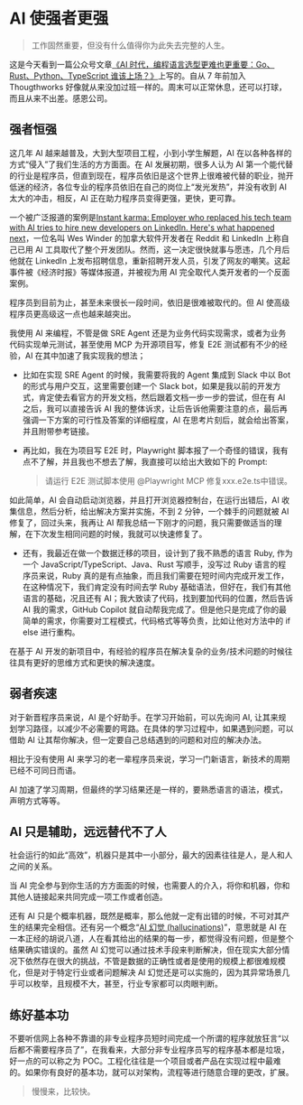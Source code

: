 # AI 使强者更强

> 工作固然重要，但没有什么值得你为此失去完整的人生。

这是今天看到一篇公众号文章[《AI 时代，编程语言选型更难也更重要：Go、Rust、Python、TypeScript 谁该上场？》](https://www.infoq.cn/article/2mcpfRO4ocBWJG7jb6HF)上写的。自从 7 年前加入 Thougthworks 好像就从来没加过班一样的。周末可以正常休息，还可以打球，而且从来不出差。感恩公司。

## 强者恒强

这几年 AI 越来越普及，大到大型项目工程，小到小学生解题，AI 在以各种各样的方式“侵入”了我们生活的方方面面。在 AI 发展初期，很多人认为 AI 第一个能代替的行业是程序员，但直到现在，程序员依旧是这个世界上很难被代替的职业，抛开低迷的经济，各位专业的程序员依旧在自己的岗位上“发光发热”，并没有收到 AI 太大的冲击，相反，AI 正在助力程序员变得更强，更快，更可靠。

一个被广泛报道的案例是[Instant karma: Employer who replaced his tech team with AI tries to hire new developers on LinkedIn. Here's what happened next](https://economictimes.indiatimes.com/magazines/panache/instant-karma-employer-who-replaced-his-tech-team-with-ai-asks-for-new-developers-on-linkedin-heres-what-happened-next/articleshow/116625826.cms?from=mdr)，一位名叫 Wes Winder 的加拿大软件开发者在 Reddit 和 LinkedIn 上称自己已用 AI 工具取代了整个开发团队。然而，这一决定很快就事与愿违，几个月后他就在 LinkedIn 上发布招聘信息，重新招聘开发人员，引发了网友的嘲笑。这起事件被《经济时报》等媒体报道，并被视为用 AI 完全取代人类开发者的一个反面案例。

程序员到目前为止，甚至未来很长一段时间，依旧是很难被取代的。但 AI 使高级程序员更高级这一点也越来越突出。

我使用 AI 来编程，不管是做 SRE Agent 还是为业务代码实现需求，或者为业务代码实现单元测试，甚至使用 MCP 为开源项目写，修复 E2E 测试都有不少的经验，AI 在其中加速了我实现我的想法；
- 比如在实现 SRE Agent 的时候，我需要将我的 Agent 集成到 Slack 中以 Bot 的形式与用户交互，这里需要创建一个 Slack bot，如果是我以前的开发方式，肯定使去看官方的开发文档，然后跟着文档一步一步的尝试，但在有 AI 之后，我可以直接告诉 AI 我的整体诉求，让后告诉他需要注意的点，最后再强调一下方案的可行性及答案的详细程度，AI 在思考片刻后，就会给出答案，并且附带参考链接。
- 再比如，我在为项目写 E2E 时，Playwright 脚本报了一个奇怪的错误，我有点不了解，并且我也不想去了解，我直接可以给出大致如下的 Prompt:

    > 请运行 E2E 测试脚本使用 @Playwright MCP 修复xxx.e2e.ts中错误。

如此简单，AI 会自动启动浏览器，并且打开浏览器控制台，在运行出错后，AI 收集信息，然后分析，给出解决方案并实施，不到 2 分钟，一个棘手的问题就被 AI 修复了，回过头来，我再让 AI 帮我总结一下刚才的问题，我只需要做适当的理解，在下次发生相同问题的时候，我就可以快速修复了。

- 还有，我最近在做一个数据迁移的项目，设计到了我不熟悉的语言 Ruby, 作为一个 JavaScript/TypeScript、Java、Rust 写顺手，没写过 Ruby 语言的程序员来说，Ruby 真的是有点抽象，而且我们需要在短时间内完成开发工作，在这种情况下，我们肯定没有时间去学 Ruby 基础语法，但好在，我们有其他语言的基础，况且还有 AI；我大致读了代码，找到要加代码的位置，然后告诉 AI 我的需求，GitHub Copilot 就自动帮我完成了。但是他只是完成了你的最简单的需求，你需要对工程模式，代码格式等等负责，比如让他对方法中的 if else 进行重构。


在基于 AI 开发的新项目中，有经验的程序员在解决复杂的业务/技术问题的时候往往具有更好的思维方式和更快的解决速度。

## 弱者疾速

对于新晋程序员来说，AI 是个好助手。在学习开始前，可以先询问 AI, 让其来规划学习路径，以减少不必需要的弯路。在具体的学习过程中，如果遇到问题，可以借助 AI 让其帮你解决，但一定要自己总结遇到的问题和对应的解决办法。

相比于没有使用 AI 来学习的老一辈程序员来说，学习一门新语言，新技术的周期已经不可同日而语。

AI 加速了学习周期，但最终的学习结果还是一样的，要熟悉语言的语法，模式，声明方式等等。

## AI 只是辅助，远远替代不了人

社会运行的如此“高效”，机器只是其中一小部分，最大的因素往往是人，是人和人之间的关系。

当 AI 完全参与到你生活的方方面面的时候，也需要人的介入，将你和机器，你和其他人链接起来共同完成一项工作或者创造。

还有 AI 只是个概率机器，既然是概率，那么他就一定有出错的时候，不可对其产生的结果完全相信。还有另一个概念“[AI 幻觉 (hallucinations)](https://cloud.google.com/discover/what-are-ai-hallucinations)”，意思就是 AI 在一本正经的胡说八道，人在看其给出的结果的每一步，都觉得没有问题，但是整个结果确实错误的。虽然 AI 幻觉可以通过技术手段来判断解决，但在现实大部分情况下依然存在很大的挑战，不管是数据的正确性或者是使用的规模上都很难规模化，但是对于特定行业或者问题解决 AI 幻觉还是可以实施的，因为其异常场景几乎可以枚举，且规模不大，甚至，行业专家都可以肉眼判断。

## 练好基本功

不要听信网上各种不靠谱的非专业程序员短时间完成一个所谓的程序就放狂言“以后都不需要程序员了”，在我看来，大部分非专业程序员写的程序基本都是垃圾，好一点的可以称之为 POC。工程化往往是一个项目或者产品在实现过程中最难的。如果你有良好的基本功，就可以对架构，流程等进行随意合理的更改，扩展。

> 慢慢来，比较快。

